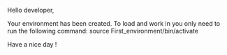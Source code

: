 Hello developer,

Your environment has been created.
To load and work in you only need to run the following command: source First_environment/bin/activate

Have a nice day ! 
